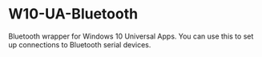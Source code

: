 # W10-UA-Bluetooth
Bluetooth wrapper for Windows 10 Universal Apps. You can use this to set up connections to Bluetooth serial devices. 
